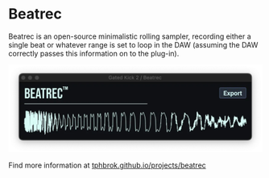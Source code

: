 # Beatrec

Beatrec is an open-source minimalistic rolling sampler, recording either a single beat or whatever range is set to loop in the DAW (assuming the DAW correctly passes this information on to the plug-in).

![Screenshot](screenshot.png)

Find more information at [tphbrok.github.io/projects/beatrec](tphbrok.github.io/projects/beatrec)
